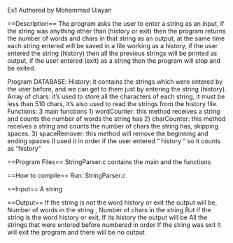 Ex1
Authored by Mohammad Ulayan

==Description==
The program asks the user to enter a string as an input, if the string was anything other than (history or exit) then the program returns the number of words and chars in that string as an output,
at the same time each string entered will be saved in a file working as a history, if the user entered the string (history) then all the previous strings will be printed as output,
if the user entered (exit) as a string then the program will stop and be exited.

Program DATABASE:
History: it contains the strings which were entered by the user before, and we can get to them just by entering the string (history).
Array of chars:  it’s used to store all the characters of each string, it must be less than 510 chars, it’s also used to read the strings from the history file.
Functions:
3 main functions
    1) wordCounter: this method receives a string and counts the number of words the string has
    2) charCounter: this method receives a string and counts the number of chars the string has, skipping spaces.
    3) spaceRemover: this method will remove the beginning and ending spaces (I used it in order if the user entered “     history       “  so it counts as  “history”

==Program Files==
StringParser.c       contains the main and the functions

==How to compile==
Run: StringParser.c

==Input==
A string

==Output==
If the string is not the word history or exit the output will be, Number of words in the string
, Number of chars in the string
But if the string is the word history or exit, If its history the output will be All the strings that were entered before numbered in order
If the string was exit It will exit the program and there will be no output
